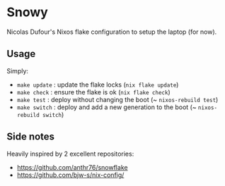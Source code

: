 # Snowy

Nicolas Dufour's Nixos flake configuration to setup the laptop (for now).

## Usage

Simply:

+ `make update` : update the flake locks (`nix flake update`)
+ `make check` : ensure the flake is ok (`nix flake check`)
+ `make test` : deploy without changing the boot (~ `nixos-rebuild test`)
+ `make switch` : deploy and add a new generation to the boot (~ `nixos-rebuild switch`)

## Side notes

Heavily inspired by 2 excellent repositories:

+ <https://github.com/anthr76/snowflake>
+ <https://github.com/bjw-s/nix-config/>
